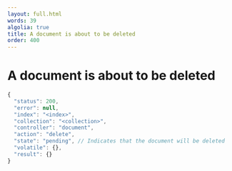 ```yaml
---
layout: full.html
words: 39
algolia: true
title: A document is about to be deleted
order: 400
---
```


# A document is about to be deleted

```javascript
{
  "status": 200,
  "error": null,
  "index": "<index>",
  "collection": "<collection>",
  "controller": "document",
  "action": "delete",
  "state": "pending", // Indicates that the document will be deleted
  "volatile": {},
  "result": {}
}
```
